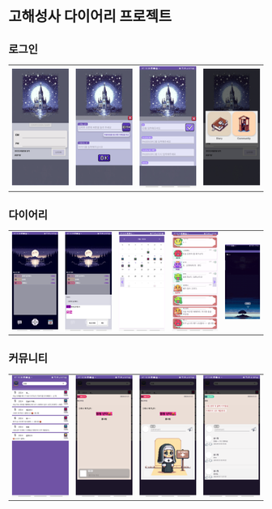 # 고해성사 다이어리 프로젝트

## 로그인
<table>
  <tr>
    <td><img src="./myimages/로그인.png" alt="로그인 메인" width="200"></td>
    <td><img src="./myimages/아이디찾기.png" alt="아이디 찾기" width="200"></td>
    <td><img src="./myimages/회원가입.png" alt="회원가입" width="200"></td>
     <td><img src="./myimages/선택.png" alt="선택" width="200"></td>
  </tr>
</table>


## 다이어리
<table>
  <tr>
    <td><img src="./myimages/다이어리메인.png" alt="다이어리 메인" width="200"></td>
    <td><img src="./myimages/퀘스트확인.png" alt="퀘스트 확인" width="200"></td>
    <td><img src="./myimages/다이어리캘린더확인.png" alt="캘린더" width="200"></td>
     <td><img src="./myimages/다이어리목록.png" alt="다이어리 목록" width="200"></td>
     <td><img src="./myimages/다이어리작성.gif" alt="다이어리 작성" width="150"></td>
  </tr>
   
</table>

## 커뮤니티
<table>
  <tr>
    <td><img src="./myimages/커뮤니티목록.png" alt="커뮤니티 메인" width="200"></td>
    <td><img src="./myimages/커뮤니티확인.png" alt="커뮤니티 글" width="200"></td>
    <td><img src="./myimages/커뮤니티댓글1.png" alt="커뮤니티 댓글" width="200"></td>
     <td><img src="./myimages/댓글확인.png" alt="댓글" width="200"></td>
  </tr>
   
</table>
